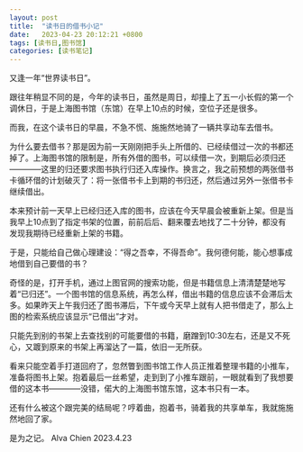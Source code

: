 ```yaml
---
layout: post
title:  "读书日的借书小记"
date:   2023-04-23 20:12:21 +0800
tags: [读书日,图书馆]
categories: [读书笔记]
---
```


又逢一年“世界读书日”。

跟往年稍显不同的是，今年的读书日，虽然是周日，却撞上了五一小长假的第一个调休日，于是上海图书馆（东馆）在早上10点的时候，空位子还是很多。

而我，在这个读书日的早晨，不急不慌、施施然地骑了一辆共享动车去借书。

为什么要去借书？那是因为前一天刚刚把手头上所借的、已经续借过一次的书都还掉了。上海图书馆的限制是，所有外借的图书，可以续借一次，到期后必须归还————这里的归还要求图书执行归还入库操作。换言之，我之前预想的两张借书卡循环借的计划破灭了：将一张借书卡上到期的书归还，然后通过另外一张借书卡继续借出。

本来预计前一天早上已经归还入库的图书，应该在今天早晨会被重新上架。但是当我早上10点到了指定书架的位置，前前后后、翻来覆去地找了二十分钟，都没有发现我期待已经重新上架的书籍。

于是，只能给自己做心理建设：“得之吾幸，不得吾命”。我何德何能，能心想事成地借到自己要借的书？

奇怪的是，打开手机，通过上图官网的搜索功能，但是书籍信息上清清楚楚地写着“已归还”。一个图书馆的信息系统，再怎么样，借出书籍的信息应该不会滞后太多。如果昨天上午我归还了图书滞后，下午或今天早上就有人把书借走了，那么上图的检索系统应该显示“已借出”才对。

只能先到别的书架上去查找别的可能要借的书籍，磨蹭到10:30左右，还是又不死心，又踱到原来的书架上再溜达了一篇，依旧一无所获。

看来只能空着手打道回府了，忽然瞥到图书馆工作人员正推着整理书籍的小推车，准备将图书上架。抱着最后一丝希望，走到到了小推车跟前，一眼就看到了我想要借的这本书————没错，偌大的上海图书馆东馆，这本书只有一本。

还有什么被这个跟完美的结局呢？哼着曲，抱着书，骑着我的共享单车，我就施施然地回了家。

是为之记。
Alva Chien
2023.4.23
